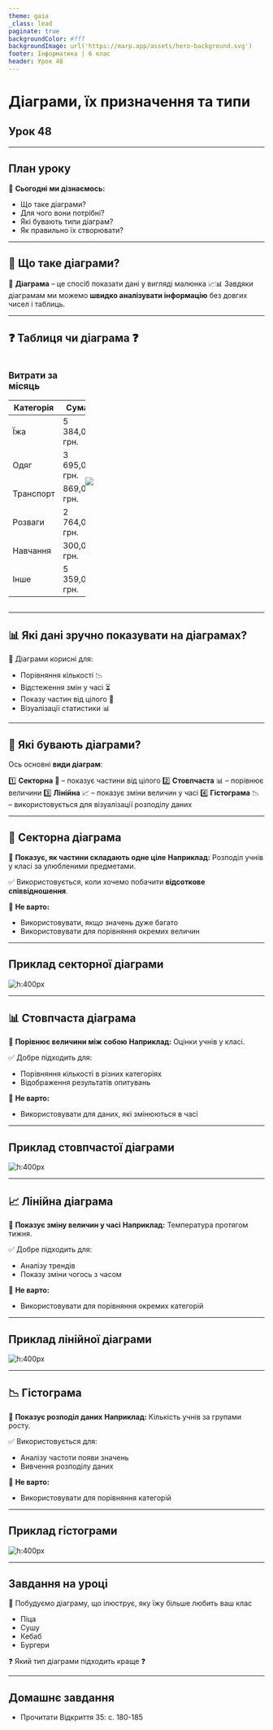 ```yaml
---
theme: gaia
_class: lead
paginate: true
backgroundColor: #fff
backgroundImage: url('https://marp.app/assets/hero-background.svg')
footer: Інформатика | 6 клас
header: Урок 48
---
```


# Діаграми, їх призначення та типи

## Урок 48

---

## План уроку

🎯 **Сьогодні ми дізнаємось:**

- Що таке діаграми?
- Для чого вони потрібні?
- Які бувають типи діаграм?
- Як правильно їх створювати?

---

## 🔹 Що таке діаграми?

📌 **Діаграма** – це спосіб показати дані у вигляді малюнка 📈📊
Завдяки діаграмам ми можемо **швидко аналізувати інформацію** без довгих чисел і таблиць.

---

## ❓ Таблиця чи діаграма ❓

<style>
.grid-container {
  display: grid;
  grid-template-columns: 30% 70%; /* 30% text, 70% image */
  align-items: center;
  font-size: 15px;
}

.diagram {
  max-width: 100%;
  height: auto;
  align-items: right;
}
</style>

<div class="grid-container">
  <div class="table">

### Витрати за місяць

| Категорія   | Сума         |
|------------|-------------|
| Їжа        | 5 384,00 грн.  |
| Одяг       | 3 695,00 грн.  |
| Транспорт  | 869,00 грн.    |
| Розваги    | 2 764,00 грн.  |
| Навчання   | 300,00 грн.    |
| Інше       | 5 359,00 грн.  |

  </div>
  <div class="diagram">

![](./assets/48/48-2-diagram-representation.png)

  </div>
</div>

---

## 📊 Які дані зручно показувати на діаграмах?

📌 Діаграми корисні для:
- Порівняння кількості 📉
- Відстеження змін у часі ⏳
- Показу частин від цілого 🥧
- Візуалізації статистики 📊

---

## 🔹 Які бувають діаграми?

Ось основні **види діаграм**:

1️⃣ **Секторна** 🥧 – показує частини від цілого
2️⃣ **Стовпчаста** 📊 – порівнює величини
3️⃣ **Лінійна** 📈 – показує зміни величин у часі
4️⃣ **Гістограма** 📉 – використовується для візуалізації розподілу даних

---

## 🥧 Секторна діаграма

📌 **Показує, як частини складають одне ціле**
**Наприклад:** Розподіл учнів у класі за улюбленими предметами.

✅ Використовується, коли хочемо побачити **відсоткове співвідношення**.

🛑 **Не варто:**

- Використовувати, якщо значень дуже багато
- Використовувати для порівняння окремих величин

---

## Приклад секторної діаграми

![h:400px](./assets/48/3-pie-chart-example.png)

---

## 📊 Стовпчаста діаграма

📌 **Порівнює величини між собою**
**Наприклад:** Оцінки учнів у класі.

✅ Добре підходить для:

- Порівняння кількості в різних категоріях
- Відображення результатів опитувань

🛑 **Не варто:**

- Використовувати для даних, які змінюються в часі

---

## Приклад стовпчастої діаграми

![h:400px](./assets/48/4-bar-char-example.png)

---

## 📈 Лінійна діаграма

📌 **Показує зміну величин у часі**
**Наприклад:** Температура протягом тижня.

✅ Добре підходить для:

- Аналізу трендів
- Показу зміни чогось з часом

🛑 **Не варто:**

- Використовувати для порівняння окремих категорій

---

## Приклад лінійної діаграми

![h:400px](./assets/48/5-line-chart-example.png)

---

## 📉 Гістограма

📌 **Показує розподіл даних**
**Наприклад:** Кількість учнів за групами росту.

✅ Використовується для:

- Аналізу частоти появи значень
- Вивчення розподілу даних

🛑 **Не варто:**

- Використовувати для порівняння категорій

---

## Приклад гістограми

![h:400px](./assets/48/6-histogram-example.png)

---

## Завдання на уроці

📌 Побудуємо діаграму, що ілюструє, яку їжу більше любить ваш клас

- Піца
- Сушу
- Кебаб
- Бургери

❓ Який тип діаграми підходить краще ❓

---

## Домашнє завдання

- Прочитати Відкриття 35: с. 180-185
